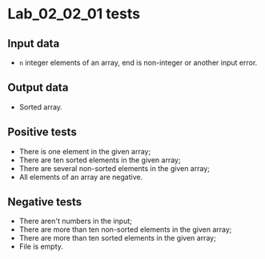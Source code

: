 # Lab_02_02_01 tests
## Input data
- `n` integer elements of an array, end is non-integer or another input error.
## Output data
- Sorted array.
## Positive tests
- There is one element in the given array;
- There are ten sorted elements in the given array;
- There are several non-sorted elements in the given array;
- All elements of an array are negative.
## Negative tests
- There aren't numbers in the input;
- There are more than ten non-sorted elements in the given array;
- There are more than ten sorted elements in the given array;
- File is empty.
